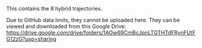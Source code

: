 This contains the 8 hybrid trajectories.

Due to GitHub data limits, they cannot be uploaded here. They can be viewed and downloaded from this Google Drive:
https://drive.google.com/drive/folders/1AOw69CmBcJpnLTGTHTdFRynFUtFG12zG?usp=sharing
